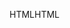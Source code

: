 <span data-ttu-id="073ff-101">HTML</span><span class="sxs-lookup"><span data-stu-id="073ff-101">HTML</span></span>